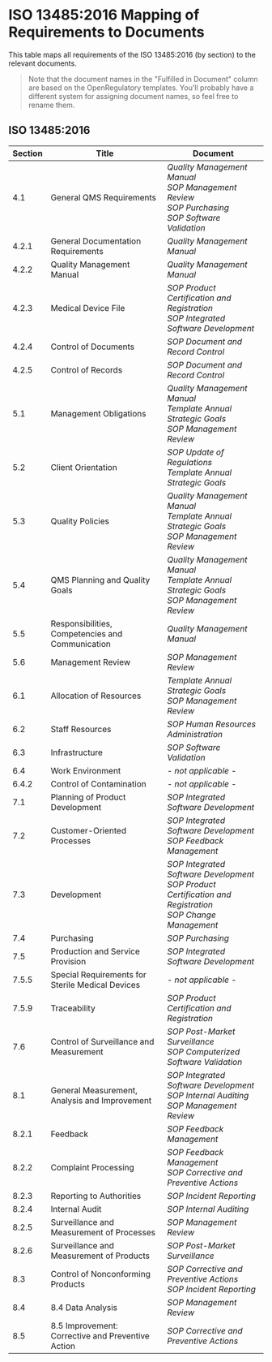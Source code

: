 <!--
Copyright (C) 2022 Radiotherapy AI Holdings Pty Ltd
Copyright (C) 2021-2022 OpenRegulatory (OpenReg GmbH)
This work is licensed under the Creative Commons Attribution 4.0 International
License. <http://creativecommons.org/licenses/by/4.0/>.

Original work by OpenRegulatory available at
<https://github.com/openregulatory/templates>
-->

# ISO 13485:2016 Mapping of Requirements to Documents

This table maps all requirements of the ISO 13485:2016 (by section) to the relevant documents.

> Note that the document names in the "Fulfilled in Document" column are based on the OpenRegulatory
> templates. You'll probably have a different system for assigning document names, so feel free to rename
> them.

## **ISO 13485:2016**

| Section | Title                                             | Document                                                                                                         |
| ------- | ------------------------------------------------- | ---------------------------------------------------------------------------------------------------------------- |
| 4.1     | General QMS Requirements                          | _Quality Management Manual_<br>_SOP Management Review_<br>_SOP Purchasing_<br>_SOP Software Validation_          |
| 4.2.1   | General Documentation Requirements                | _Quality Management Manual_                                                                                      |
| 4.2.2   | Quality Management Manual                         | _Quality Management Manual_                                                                                      |
| 4.2.3   | Medical Device File                               | _SOP Product Certification and Registration_<br>_SOP Integrated Software Development_                            |
| 4.2.4   | Control of Documents                              | _SOP Document and Record Control_                                                                                |
| 4.2.5   | Control of Records                                | _SOP Document and Record Control_                                                                                |
| 5.1     | Management Obligations                            | _Quality Management Manual_<br>_Template Annual Strategic Goals_<br>_SOP Management Review_                      |
| 5.2     | Client Orientation                                | _SOP Update of Regulations_<br>_Template Annual Strategic Goals_                                                 |
| 5.3     | Quality Policies                                  | _Quality Management Manual_<br>_Template Annual Strategic Goals_<br>_SOP Management Review_                      |
| 5.4     | QMS Planning and Quality Goals                    | _Quality Management Manual_<br>_Template Annual Strategic Goals_<br>_SOP Management Review_                      |
| 5.5     | Responsibilities, Competencies and Communication  | _Quality Management Manual_                                                                                      |
| 5.6     | Management Review                                 | _SOP Management Review_                                                                                          |
| 6.1     | Allocation of Resources                           | _Template Annual Strategic Goals_<br>_SOP Management Review_                                                     |
| 6.2     | Staff Resources                                   | _SOP Human Resources Administration_                                                                             |
| 6.3     | Infrastructure                                    | _SOP Software Validation_                                                                                        |
| 6.4     | Work Environment                                  | _\- not applicable \-_                                                                                           |
| 6.4.2   | Control of Contamination                          | _\- not applicable \-_                                                                                           |
| 7.1     | Planning of Product Development                   | _SOP Integrated Software Development_                                                                            |
| 7.2     | Customer-Oriented Processes                       | _SOP Integrated Software Development_<br>_SOP Feedback Management_                                               |
| 7.3     | Development                                       | _SOP Integrated Software Development_<br>_SOP Product Certification and Registration_<br>_SOP Change Management_ |
| 7.4     | Purchasing                                        | _SOP Purchasing_                                                                                                 |
| 7.5     | Production and Service Provision                  | _SOP Integrated Software Development_                                                                            |
| 7.5.5   | Special Requirements for Sterile Medical Devices  | _\- not applicable \-_                                                                                           |
| 7.5.9   | Traceability                                      | _SOP Product Certification and Registration_                                                                     |
| 7.6     | Control of Surveillance and Measurement           | _SOP Post-Market Surveillance_<br>_SOP Computerized Software Validation_                                         |
| 8.1     | General Measurement, Analysis and Improvement     | _SOP Integrated Software Development_<br>_SOP Internal Auditing_<br>_SOP Management Review_                      |
| 8.2.1   | Feedback                                          | _SOP Feedback Management_                                                                                        |
| 8.2.2   | Complaint Processing                              | _SOP Feedback Management_<br>_SOP Corrective and Preventive Actions_                                             |
| 8.2.3   | Reporting to Authorities                          | _SOP Incident Reporting_                                                                                         |
| 8.2.4   | Internal Audit                                    | _SOP Internal Auditing_                                                                                          |
| 8.2.5   | Surveillance and Measurement of Processes         | _SOP Management Review_                                                                                          |
| 8.2.6   | Surveillance and Measurement of Products          | _SOP Post-Market Surveillance_                                                                                   |
| 8.3     | Control of Nonconforming Products                 | _SOP Corrective and Preventive Actions_<br>_SOP Incident Reporting_                                              |
| 8.4     | 8.4 Data Analysis                                 | _SOP Management Review_                                                                                          |
| 8.5     | 8.5 Improvement: Corrective and Preventive Action | _SOP Corrective and Preventive Actions_                                                                          |

